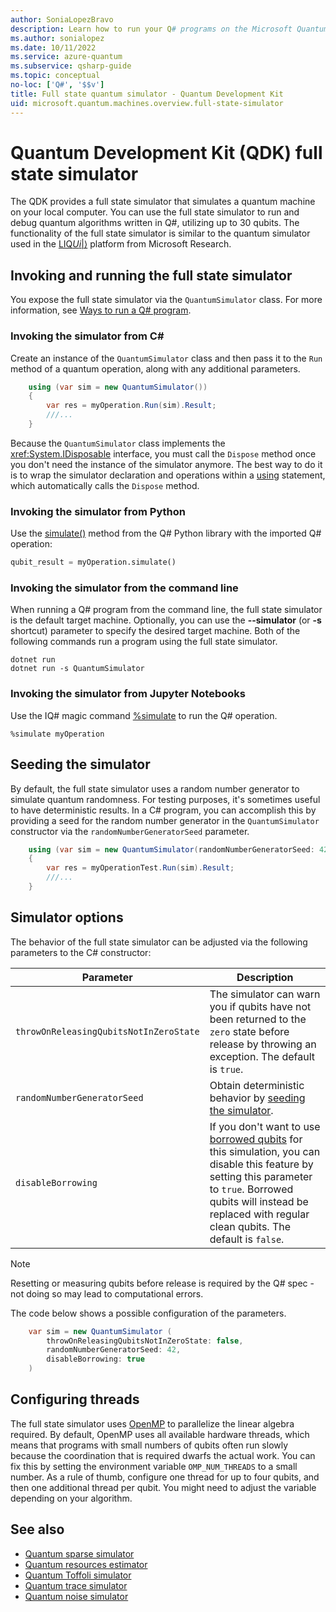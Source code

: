 ```yaml
---
author: SoniaLopezBravo
description: Learn how to run your Q# programs on the Microsoft Quantum Development Kit full state simulator.
ms.author: sonialopez
ms.date: 10/11/2022
ms.service: azure-quantum
ms.subservice: qsharp-guide
ms.topic: conceptual
no-loc: ['Q#', '$$v']
title: Full state quantum simulator - Quantum Development Kit
uid: microsoft.quantum.machines.overview.full-state-simulator
---
```


# Quantum Development Kit (QDK) full state simulator

The QDK provides a full state simulator that simulates a quantum machine on your local computer. You can use the full state simulator to run and debug quantum algorithms written in Q#, utilizing up to 30 qubits. The functionality of the full state simulator is similar to the quantum simulator used in the [LIQ$Ui|\rangle$](http://stationq.github.io/Liquid/) platform from Microsoft Research.

## Invoking and running the full state simulator

You expose the full state simulator via the `QuantumSimulator` class. For more information, see [Ways to run a Q# program](xref:microsoft.quantum.user-guide-qdk.overview.host-programs).

### Invoking the simulator from C\#

Create an instance of the `QuantumSimulator` class and then pass it to the `Run` method
of a quantum operation, along with any additional parameters.

```csharp
    using (var sim = new QuantumSimulator())
    {
        var res = myOperation.Run(sim).Result;
        ///...
    }
```

Because the `QuantumSimulator` class implements the <xref:System.IDisposable> interface, you must call the `Dispose` method once you don't need the instance of the simulator anymore. The best way to do it is to wrap the simulator declaration and operations within a [using](/dotnet/csharp/language-reference/keywords/using-statement) statement, which automatically calls the `Dispose` method.

### Invoking the simulator from Python

Use the [simulate()](/python/qsharp-core/qsharp.loader.qsharpcallable) method from the Q# Python library with the imported Q# operation:

```python
qubit_result = myOperation.simulate()
```

### Invoking the simulator from the command line

When running a Q# program from the command line, the full state simulator is the default target machine. Optionally, you can use the **--simulator** (or **-s** shortcut) parameter to specify the desired target machine. Both of the following commands run a program using the full state simulator.

```dotnetcli
dotnet run
dotnet run -s QuantumSimulator
```

### Invoking the simulator from Jupyter Notebooks

Use the IQ# magic command [%simulate](xref:microsoft.quantum.iqsharp.magic-ref.simulate) to run the Q# operation.

```qsharp
%simulate myOperation
```

## Seeding the simulator

By default, the full state simulator uses a random number generator to simulate quantum randomness. For testing purposes, it's sometimes useful to have deterministic results. In a C# program, you can accomplish this by providing a seed for the random number generator in the `QuantumSimulator` constructor via the `randomNumberGeneratorSeed` parameter.

```csharp
    using (var sim = new QuantumSimulator(randomNumberGeneratorSeed: 42))
    {
        var res = myOperationTest.Run(sim).Result;
        ///...
    }
```

## Simulator options

The behavior of the full state simulator can be adjusted via the following parameters to the C# constructor:

|Parameter|Description|
|------|-------|
|`throwOnReleasingQubitsNotInZeroState`| The simulator can warn you if qubits have not been returned to the `zero` state before release by throwing an exception. The default is `true`.|
|`randomNumberGeneratorSeed`| Obtain deterministic behavior by [seeding the simulator](#seeding-the-simulator).|
|`disableBorrowing`| If you don't want to use [borrowed qubits](xref:microsoft.quantum.qsharp.quantummemorymanagement#borrow-statement) for this simulation, you can disable this feature by setting this parameter to `true`. Borrowed qubits will instead be replaced with regular clean qubits. The default is `false`.|

> [!NOTE]
> Resetting or measuring qubits before release is required by the Q# spec - not doing so may lead to computational errors. 

The code below shows a possible configuration of the parameters.

```csharp
    var sim = new QuantumSimulator (
        throwOnReleasingQubitsNotInZeroState: false,
        randomNumberGeneratorSeed: 42,
        disableBorrowing: true
    )
```

## Configuring threads

The full state simulator uses [OpenMP](http://www.openmp.org/) to parallelize the linear algebra required. By default, OpenMP uses all available hardware threads, which means that programs with small numbers of qubits often run slowly because the coordination that is required dwarfs the actual work. You can fix this by setting the environment variable `OMP_NUM_THREADS` to a small number. As a rule of thumb, configure one thread for up to four qubits, and then one additional thread per qubit. You might need to adjust the variable depending on your algorithm.

## See also

- [Quantum sparse simulator](xref:microsoft.quantum.machines.overview.sparse-simulator)
- [Quantum resources estimator](xref:microsoft.quantum.machines.overview.resources-estimator)
- [Quantum Toffoli simulator](xref:microsoft.quantum.machines.overview.toffoli-simulator)
- [Quantum trace simulator](xref:microsoft.quantum.machines.overview.qc-trace-simulator.intro)
- [Quantum noise simulator](xref:microsoft.quantum.machines.overview.noise-simulator)
